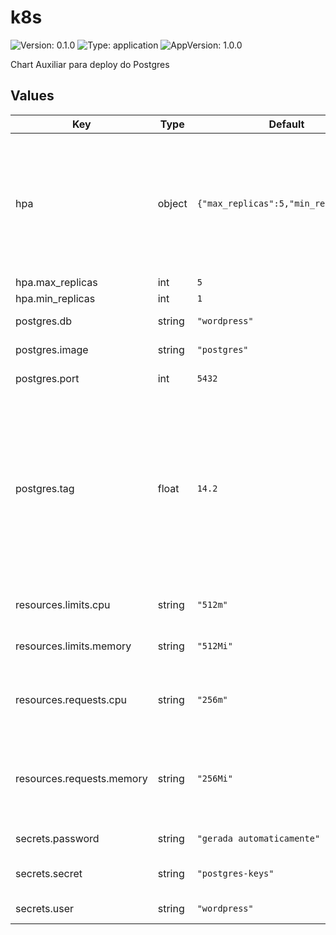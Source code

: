 # k8s

![Version: 0.1.0](https://img.shields.io/badge/Version-0.1.0-informational?style=flat-square) ![Type: application](https://img.shields.io/badge/Type-application-informational?style=flat-square) ![AppVersion: 1.0.0](https://img.shields.io/badge/AppVersion-1.0.0-informational?style=flat-square)

Chart Auxiliar para deploy do Postgres

## Values

| Key | Type | Default | Description |
|-----|------|---------|-------------|
| hpa | object | `{"max_replicas":5,"min_replicas":1}` | O Horizontal Pod Autoscaler (HPA) é um recurso no Kubernetes que ajusta automaticamente o número de réplicas de um Deployment, ReplicaSet ou StatefulSet com base na utilização de recursos ou métricas personalizadas, garantindo uma escalabilidade dinâmica para atender às demandas variáveis. |
| hpa.max_replicas | int | `5` | Máximo de réplicas dos pods |
| hpa.min_replicas | int | `1` | Minimo de réplicas dos pods |
| postgres.db | string | `"wordpress"` | Nome do banco de dados a ser criado |
| postgres.image | string | `"postgres"` | Imagem docker usada para o deployment do postgres |
| postgres.port | int | `5432` | Porta usada para acesso ao postgres |
| postgres.tag | float | `14.2` | Tag da imagem do postgres, se quiser usar com o wordpress deve-se utilizar uma versão compatível com PG4WP, no entanto **não é recomendável**, pois o Wordpress foi desenvolvido para trabalhar com MySQL. É possível usar o PG4WP, mas o mesmo não funciona corretamente no wordpress rodando em docker. Para mais informações consulte https://github.com/PostgreSQL-For-Wordpress/postgresql-for-wordpress  |
| resources.limits.cpu | string | `"512m"` | Especifica o máximo de CPU que cada pod do contêiner pode consumir. |
| resources.limits.memory | string | `"512Mi"` | Especifica o máximo de memória que cada pod do contêiner pode consumir. |
| resources.requests.cpu | string | `"256m"` | Especifica a quantidade mínima de CPU que cada pod do contêiner deve ter disponível. As unidades de medida para CPU são milicores (m). |
| resources.requests.memory | string | `"256Mi"` | Especifica a quantidade mínima de memória que cada pod do contêiner deve ter disponível. As unidades de medida para memória são bytes (B), kibibytes (Ki), mebibytes (Mi), etc. |
| secrets.password | string | `"gerada automaticamente"` | Password usado para acessar ao banco de dados.  |
| secrets.secret | string | `"postgres-keys"` | Nome da secret que armazenará as informações do banco de dados |
| secrets.user | string | `"wordpress"` | User usado para acessar ao banco de dados.  |

